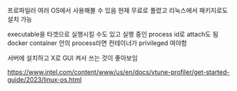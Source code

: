 프로파일러
여러 OS에서 사용해볼 수 있음
현재 무료로 풀렸고 리눅스에서 패키지로도 설치 가능

executable을 타겟으로 실행시킬 수도 있고 실행 중인 process id로 attach도 됨
docker container 안의 process라면 컨테이너가 privileged 여야함

서버에 설치하고 X로 GUI 켜서 쓰는 것이 좋아보임

https://www.intel.com/content/www/us/en/docs/vtune-profiler/get-started-guide/2023/linux-os.html